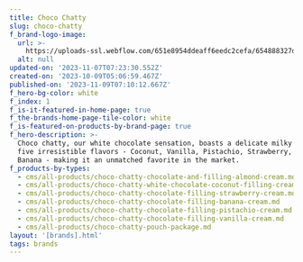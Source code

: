 ```yaml
---
title: Choco Chatty
slug: choco-chatty
f_brand-logo-image:
  url: >-
    https://uploads-ssl.webflow.com/651e8954ddeaff6eedc2cefa/654888327d76af5bc79ce320_CHOCO%20CHATTY%20LOGO.png
  alt: null
updated-on: '2023-11-07T07:23:30.552Z'
created-on: '2023-10-09T05:06:59.467Z'
published-on: '2023-11-09T07:10:12.667Z'
f_hero-bg-color: white
f_index: 1
f_is-it-featured-in-home-page: true
f_the-brands-home-page-tile-color: white
f_is-featured-on-products-by-brand-page: true
f_hero-description: >-
  Choco chatty, our white chocolate sensation, boasts a delicate milky taste and
  five irresistible flavors - Coconut, Vanilla, Pistachio, Strawberry, and
  Banana - making it an unmatched favorite in the market.
f_products-by-types:
  - cms/all-products/choco-chatty-chocolate-and-filling-almond-cream.md
  - cms/all-products/choco-chatty-white-chocolate-coconut-filling-cream.md
  - cms/all-products/choco-chatty-chocolate-filling-strawberry-cream.md
  - cms/all-products/choco-chatty-chocolate-filling-banana-cream.md
  - cms/all-products/choco-chatty-chocolate-filling-pistachio-cream.md
  - cms/all-products/choco-chatty-chocolate-filling-vanilla-cream.md
  - cms/all-products/choco-chatty-pouch-package.md
layout: '[brands].html'
tags: brands
---
```



